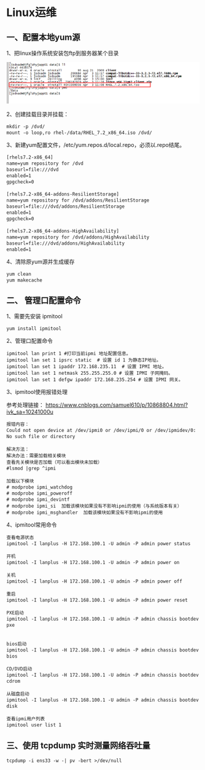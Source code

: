 # Linux运维

## 一、配置本地yum源

 1、把linux操作系统安装包ftp到服务器某个目录

![](./doc/00.png)

2、创建挂载目录并挂载：

```shell
mkdir -p /dvd/
mount -o loop,ro rhel-/data/RHEL_7.2_x86_64.iso /dvd/
```

3、新建yum配置文件，/etc/yum.repos.d/local.repo，必须以.repo结尾。

```shell
[rhels7.2-x86_64]
name=yum repository for /dvd
baseurl=file:///dvd
enabled=1
gpgcheck=0
 
[rhels7.2-x86_64-addons-ResilientStorage]
name=yum repository for /dvd/addons/ResilientStorage
baseurl=file:///dvd/addons/ResilientStorage
enabled=1
gpgcheck=0
 
[rhels7.2-x86_64-addons-HighAvailability]
name=yum repository for /dvd/addons/HighAvailability
baseurl=file:///dvd/addons/HighAvailability
enabled=1
```

4、清除原yum源并生成缓存

```shell
yum clean 
yum makecache
```

## 二、 管理口配置命令

1、需要先安装 ipmitool 

```shell
yum install ipmitool
```

2、管理口配置命令

```shell
ipmitool lan print 1 #打印当前ipmi 地址配置信息。
ipmitool lan set 1 ipsrc static  # 设置 id 1 为静态IP地址。
ipmitool lan set 1 ipaddr 172.168.235.11  # 设置 IPMI 地址。
ipmitool lan set 1 netmask 255.255.255.0 # 设置 IPMI 子网掩码。
ipmitool lan set 1 defgw ipaddr 172.168.235.254 # 设置 IPMI 网关。
```

3、ipmitool使用报错处理

参考处理链接： https://www.cnblogs.com/samuel610/p/10868804.html?ivk_sa=10241000u  

```shell
报错内容：
Could not open device at /dev/ipmi0 or /dev/ipmi/0 or /dev/ipmidev/0: No such file or directory

解决方法：
解决办法：需要加载相关模块
查看先关模块是否加载（可以看出模块未加载）
#lsmod |grep ^ipmi

加载以下模块
# modprobe ipmi_watchdog
# modprobe ipmi_poweroff
# modprobe ipmi_devintf
# modprobe ipmi_si  加载该模块如果没有不影响ipmi的使用（与系统版本有关）
# modprobe ipmi_msghandler  加载该模块如果没有不影响ipmi的使用
```

4、ipmitool常用命令

```shell
查看电源状态
ipmitool -I lanplus -H 172.168.100.1 -U admin -P admin power status

开机
ipmitool -I lanplus -H 172.168.100.1 -U admin -P admin power on

关机
ipmitool -I lanplus -H 172.168.100.1 -U admin -P admin power off

重启
ipmitool -I lanplus -H 172.168.100.1 -U admin -P admin power reset

PXE启动
ipmitool -I lanplus -H 172.168.100.1 -U admin -P admin chassis bootdev pxe


bios启动
ipmitool -I lanplus -H 172.168.100.1 -U admin -P admin chassis bootdev bios

CD/DVD启动
ipmitool -I lanplus -H 172.168.100.1 -U admin -P admin chassis bootdev cdrom

从磁盘启动
ipmitool -I lanplus -H 172.168.100.1 -U admin -P admin chassis bootdev disk

查看ipmi用户列表
ipmitool user list 1
```

## 三、使用 tcpdump 实时测量网络吞吐量

```shell
tcpdump -i ens33 -w -| pv -bert >/dev/null
```

